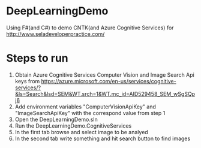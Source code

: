 # DeepLearningDemo
Using F#(and C#) to demo CNTK(and Azure Cognitive Services)  for http://www.seladeveloperpractice.com/

# Steps to run
1. Obtain Azure Cognitive Services Computer Vision and Image Search Api keys from https://azure.microsoft.com/en-us/services/cognitive-services/?&ls=Search&lsd=SEM&WT.srch=1&WT.mc_id=AID529458_SEM_wSgSQpj6
2. Add environment variables "ComputerVisionApiKey" and "ImageSearchApiKey" with the correspond value from step 1
3. Open the DeepLearningDemo.sln
4. Run the DeepLearningDemo.CognitiveServices
5. In the first tab browse and select image to be analyed
6. In the second tab write something and hit search button to find images